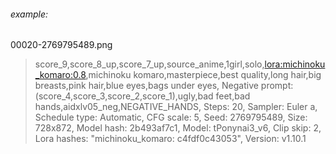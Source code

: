 ###### example:
00020-2769795489.png
>score_9,score_8_up,score_7_up,source_anime,1girl,solo,<lora:michinoku_komaro:0.8>,michinoku komaro,masterpiece,best quality,long hair,big breasts,pink hair,blue eyes,bags under eyes,
Negative prompt: (score_4,score_3,score_2,score_1),ugly,bad feet,bad hands,aidxlv05_neg,NEGATIVE_HANDS,
Steps: 20, Sampler: Euler a, Schedule type: Automatic, CFG scale: 5, Seed: 2769795489, Size: 728x872, Model hash: 2b493af7c1, Model: tPonynai3_v6, Clip skip: 2, Lora hashes: "michinoku_komaro: c4fdf0c43053", Version: v1.10.1
